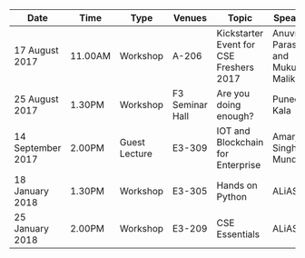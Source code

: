 **Date**|**Time**|**Type**|**Venues**|**Topic**|**Speaker**
-----|-----|-----|-----|-----|-----
17 August 2017|11.00AM|Workshop|A-206|Kickstarter Event for CSE Freshers 2017|Anuvrat Parashar and Mukul Malik
25 August 2017|1.30PM|Workshop|F3 Seminar Hall|Are you doing enough?|Puneet Kala
14 September 2017|2.00PM|Guest Lecture|E3-309|IOT and Blockchain for Enterprise|Amarjeet Singh Mundi
18 January 2018|1.30PM|Workshop|E3-305|Hands on Python|ALiAS
25 January 2018|2.00PM|Workshop|E3-209|CSE Essentials|ALiAS
